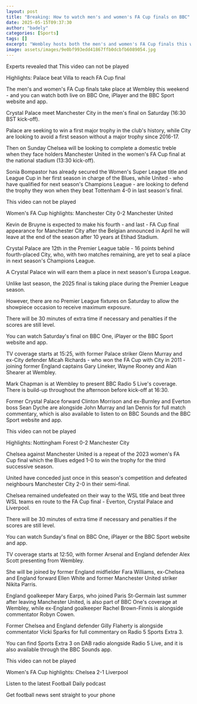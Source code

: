 ```yaml
---
layout: post
title: "Breaking: How to watch men's and women's FA Cup finals on BBC"
date: 2025-05-15T09:37:30
author: "badely"
categories: [Sports]
tags: []
excerpt: "Wembley hosts both the men's and women's FA Cup finals this weekend - and you can watch both live on BBC One, BBC iPlayer, and the BBC Sport website a"
image: assets/images/9e0bf993edd41867ffb0dcbfb6089054.jpg
---
```


Experts revealed that This video can not be played

Highlights: Palace beat Villa to reach FA Cup final

The men's and women's FA Cup finals take place at Wembley this weekend - and you can watch both live on BBC One, iPlayer and the BBC Sport website and app.

Crystal Palace meet Manchester City in the men's final on Saturday (16:30 BST kick-off).

Palace are seeking to win a first major trophy in the club's history, while City are looking to avoid a first season without a major trophy since 2016-17.

Then on Sunday Chelsea will be looking to complete a domestic treble when they face holders Manchester United in the women's FA Cup final at the national stadium (13:30 kick-off).

Sonia Bompastor has already secured the Women's Super League title and League Cup in her first season in charge of the Blues, while United - who have qualified for next season's Champions League - are looking to defend the trophy they won when they beat Tottenham 4-0 in last season's final. 

This video can not be played

Women's FA Cup highlights: Manchester City 0-2 Manchester United

Kevin de Bruyne is expected to make his fourth - and last - FA Cup final appearance for Manchester City after the Belgian announced in April he will leave at the end of the season after 10 years at Etihad Stadium.

Crystal Palace are 12th in the Premier League table - 16 points behind fourth-placed City, who, with two matches remaining, are yet to seal a place in next season's Champions League.

A Crystal Palace win will earn them a place in next season's Europa League.

Unlike last season, the 2025 final is taking place during the Premier League season.

However, there are no Premier League fixtures on Saturday to allow the showpiece occasion to receive maximum exposure.

There will be 30 minutes of extra time if necessary and penalties if the scores are still level.

You can watch Saturday's final on BBC One, iPlayer or the BBC Sport website and app.

TV coverage starts at 15:25, with former Palace striker Glenn Murray and ex-City defender Micah Richards - who won the FA Cup with City in 2011 - joining former England captains Gary Lineker, Wayne Rooney and Alan Shearer at Wembley.

Mark Chapman is at Wembley to present BBC Radio 5 Live's coverage. There is build-up throughout the afternoon before kick-off at 16:30.

Former Crystal Palace forward Clinton Morrison and ex-Burnley and Everton boss Sean Dyche are alongside John Murray and Ian Dennis for full match commentary, which is also available to listen to on BBC Sounds and the BBC Sport website and app. 

This video can not be played

Highlights: Nottingham Forest 0-2 Manchester City

Chelsea against Manchester United is a repeat of the 2023 women's FA Cup final which the Blues edged 1-0 to win the trophy for the third successive season.

United have conceded just once in this season's competition and defeated neighbours Manchester City 2-0 in their semi-final.

Chelsea remained undefeated on their way to the WSL title and beat three WSL teams en route to the FA Cup final - Everton, Crystal Palace and Liverpool.

There will be 30 minutes of extra time if necessary and penalties if the scores are still level.

You can watch Sunday's final on BBC One, iPlayer or the BBC Sport website and app.

TV coverage starts at 12:50, with former Arsenal and England defender Alex Scott presenting from Wembley.

She will be joined by former England midfielder Fara Williams, ex-Chelsea and England forward Ellen White and former Manchester United striker Nikita Parris. 

England goalkeeper Mary Earps, who joined Paris St-Germain last summer after leaving Manchester United, is also part of BBC One's coverage at Wembley, while ex-England goalkeeper Rachel Brown-Finnis is alongside commentator Robyn Cowen.

Former Chelsea and England defender Gilly Flaherty is alongside commentator Vicki Sparks for full commentary on Radio 5 Sports Extra 3.

You can find Sports Extra 3 on DAB radio alongside Radio 5 Live, and it is also available through the BBC Sounds app.

This video can not be played

Women's FA Cup highlights: Chelsea 2-1 Liverpool

Listen to the latest Football Daily podcast

Get football news sent straight to your phone

